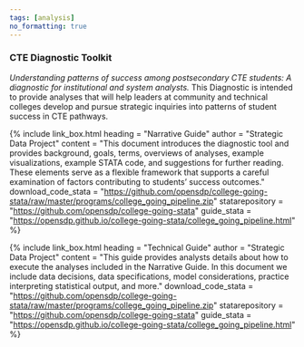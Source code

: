 ```yaml
---
tags: [analysis]
no_formatting: true
---
```



### CTE Diagnostic Toolkit

*Understanding patterns of success among postsecondary CTE students: A diagnostic for institutional and system analysts.*
This Diagnostic is intended to provide analyses that will help leaders at community and technical colleges 
develop and pursue strategic inquiries into patterns of student success in CTE pathways.



{% include link_box.html heading = "Narrative Guide"
author = "Strategic Data Project"
content = "This document introduces the diagnostic tool and provides background, goals, terms, overviews of analyses, example visualizations, example STATA code, and suggestions for further reading. These elements serve as a flexible framework that supports a careful examination of factors contributing to students’ success outcomes."
download_code_stata =
"https://github.com/opensdp/college-going-stata/raw/master/programs/college_going_pipeline.zip"
statarepository = "https://github.com/opensdp/college-going-stata"
guide_stata =
"https://opensdp.github.io/college-going-stata/college_going_pipeline.html"
%}

{% include link_box.html heading = "Technical Guide"
author = "Strategic Data Project"
content = "This guide provides analysts details about how to execute the analyses included in the Narrative Guide. In this document we include data decisions, data specifications, model considerations, practice interpreting statistical output, and more."
download_code_stata =
"https://github.com/opensdp/college-going-stata/raw/master/programs/college_going_pipeline.zip"
statarepository = "https://github.com/opensdp/college-going-stata"
guide_stata =
"https://opensdp.github.io/college-going-stata/college_going_pipeline.html"
%}